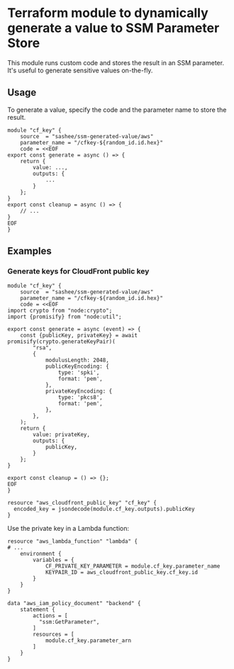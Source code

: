 # Terraform module to dynamically generate a value to SSM Parameter Store

This module runs custom code and stores the result in an SSM parameter. It's useful to generate sensitive values on-the-fly.

## Usage

To generate a value, specify the code and the parameter name to store the result.

```
module "cf_key" {
    source  = "sashee/ssm-generated-value/aws"
    parameter_name = "/cfkey-${random_id.id.hex}"
    code = <<EOF
export const generate = async () => {
	return {
		value: ...,
		outputs: {
			...
		}
	};
}
export const cleanup = async () => {
    // ...
}
EOF
}
```

## Examples

### Generate keys for CloudFront public key

```
module "cf_key" {
	source  = "sashee/ssm-generated-value/aws"
	parameter_name = "/cfkey-${random_id.id.hex}"
	code = <<EOF
import crypto from "node:crypto";
import {promisify} from "node:util";

export const generate = async (event) => {
	const {publicKey, privateKey} = await promisify(crypto.generateKeyPair)(
		"rsa",
		{
			modulusLength: 2048,
			publicKeyEncoding: {
				type: 'spki',
				format: 'pem',
			},
			privateKeyEncoding: {
				type: 'pkcs8',
				format: 'pem',
			},
		},
	);
	return {
		value: privateKey,
		outputs: {
			publicKey,
		}
	};
}

export const cleanup = () => {};
EOF
}

resource "aws_cloudfront_public_key" "cf_key" {
  encoded_key = jsondecode(module.cf_key.outputs).publicKey
}
```

Use the private key in a Lambda function:

```
resource "aws_lambda_function" "lambda" {
# ...
    environment {
        variables = {
            CF_PRIVATE_KEY_PARAMETER = module.cf_key.parameter_name
            KEYPAIR_ID = aws_cloudfront_public_key.cf_key.id
        }
    }
}

data "aws_iam_policy_document" "backend" {
    statement {
        actions = [
          "ssm:GetParameter",
        ]
        resources = [
            module.cf_key.parameter_arn
        ]
    }
}
```

